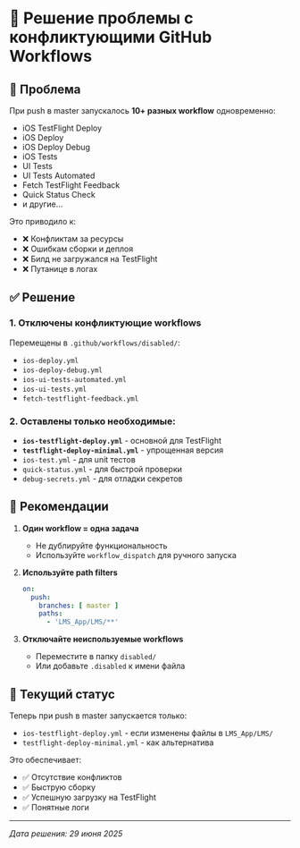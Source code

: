 # 🔧 Решение проблемы с конфликтующими GitHub Workflows

## 🔴 Проблема
При push в master запускалось **10+ разных workflow** одновременно:
- iOS TestFlight Deploy 
- iOS Deploy
- iOS Deploy Debug
- iOS Tests
- UI Tests
- UI Tests Automated
- Fetch TestFlight Feedback
- Quick Status Check
- и другие...

Это приводило к:
- ❌ Конфликтам за ресурсы
- ❌ Ошибкам сборки и деплоя
- ❌ Билд не загружался на TestFlight
- ❌ Путанице в логах

## ✅ Решение

### 1. Отключены конфликтующие workflows
Перемещены в `.github/workflows/disabled/`:
- `ios-deploy.yml`
- `ios-deploy-debug.yml`
- `ios-ui-tests-automated.yml`
- `ios-ui-tests.yml`
- `fetch-testflight-feedback.yml`

### 2. Оставлены только необходимые:
- **`ios-testflight-deploy.yml`** - основной для TestFlight
- **`testflight-deploy-minimal.yml`** - упрощенная версия
- `ios-test.yml` - для unit тестов
- `quick-status.yml` - для быстрой проверки
- `debug-secrets.yml` - для отладки секретов

## 📝 Рекомендации

1. **Один workflow = одна задача**
   - Не дублируйте функциональность
   - Используйте `workflow_dispatch` для ручного запуска

2. **Используйте path filters**
   ```yaml
   on:
     push:
       branches: [ master ]
       paths:
         - 'LMS_App/LMS/**'
   ```

3. **Отключайте неиспользуемые workflows**
   - Переместите в папку `disabled/`
   - Или добавьте `.disabled` к имени файла

## 🚀 Текущий статус

Теперь при push в master запускается только:
- `ios-testflight-deploy.yml` - если изменены файлы в `LMS_App/LMS/`
- `testflight-deploy-minimal.yml` - как альтернатива

Это обеспечивает:
- ✅ Отсутствие конфликтов
- ✅ Быструю сборку
- ✅ Успешную загрузку на TestFlight
- ✅ Понятные логи

---
*Дата решения: 29 июня 2025* 